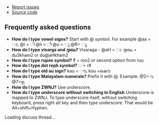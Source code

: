 * <a href="https://gitlab.com/smc/swanalekha/issues">Report issues</a>
* <a href="https://gitlab.com/smc/swanalekha">Source code</a>


## Frequently asked questions

* **How do I type vowel signs?** Start with @ symbol. For example @aa = ാ, @i = ി @ii = ീ @u = ു @R= ൃ
* **How do I type visarga and ദുഃഖം?** Visaraga - @aH = ഃ. ദുഃഖം = du3kham2 or du@aHkham2
* **How do I type rupee symbol?** ₹ = roo2 or second option from ruu
* **How do I type dot reph symbol?** ൎ = r#
* **How do I type old au sign?** kau = ൗ, kou =കൌ
* **How do I type Malayalam numerals?** Prefix it with @. Example: @2= ൨ @7=൭.
* **How do I type ZWNJ?** Use underscore.
* **How do I type underscore without switching to English** Underscore is mapped to ZWNJ. To type underscore itself, without switching keyboard, press right alt key and then type underscore. That would be Alt+shift+Hyphen.

<div id="disqus_thread">Loading discuss thread...</div>
<script>
    var disqus_config = function () {
        this.page.url = 'https://swanalekha.smc.org.in'; // Replace PAGE_URL with your page's canonical URL variable
        this.page.identifier = 'swanalekha-smc-org-in'; // Replace PAGE_IDENTIFIER with your page's unique identifier variable
    };
        (function () { // DON'T EDIT BELOW THIS LINE
            var d = document,
                s = d.createElement('script');
            s.src = 'https://swanalekha.disqus.com/embed.js';
            s.setAttribute('data-timestamp', +new Date());
            (d.head || d.body).appendChild(s);
        })();
</script>
